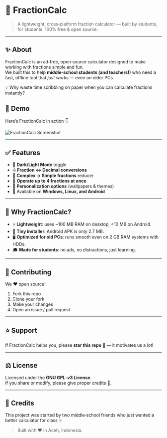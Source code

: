 # 📐 FractionCalc

> A lightweight, cross‑platform fraction calculator — built by students, for students. 100% free & open source.

---

## ✨ About
FractionCalc is an ad‑free, open‑source calculator designed to make working with fractions simple and fun.  
We built this to help **middle‑school students (and teachers!)** who need a fast, offline tool that *just works* — even on older PCs.

💡 Why waste time scribbling on paper when you can calculate fractions instantly?

## 📸 Demo

Here’s FractionCalc in action 👇

![FractionCalc Screenshot](../demo.png)


---

## ✅ Features
- 🌙 **Dark/Light Mode** toggle
- ➗ **Fraction ↔ Decimal conversions**
- 🔄 **Complex → Simple fractions** reducer
- 🧮 **Operate up to 4 fractions at once**
- 🎨 **Personalization options** (wallpapers & themes)
- 📱 Available on **Windows, Linux, and Android**

---

## 🚀 Why FractionCalc?
- ⚡ **Lightweight**: uses ~100 MB RAM on desktop, <10 MB on Android.
- 💾 **Tiny installer**: Android APK is only 2.7 MB.
- 🖥️ **Optimized for old PCs**: runs smooth even on 2 GB RAM systems with HDDs.
- 🎓 **Made for students**: no ads, no distractions, just learning.

---

## 🤝 Contributing
We ❤️ open source! 

1. Fork this repo
2. Clone your fork
3. Make your changes
4. Open an issue / pull request

---

## ⭐ Support
If FractionCalc helps you, please **star this repo** 🌟 — it motivates us a lot!

---

## ⚖️ License
Licensed under the **GNU GPL‑v3 License**.  
If you share or modify, please give proper credits 🙏.

---

## 📢 Credits
This project was started by two middle‑school friends who just wanted a better calculator for class ✨

> Built with ❤️ in Aceh, Indonesia.

